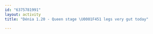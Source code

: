 ```yaml
---
id: "6375781991"
layout: activity
title: "Dénia 1.20 - Queen stage \U0001F451 legs very gut today"

---
```

